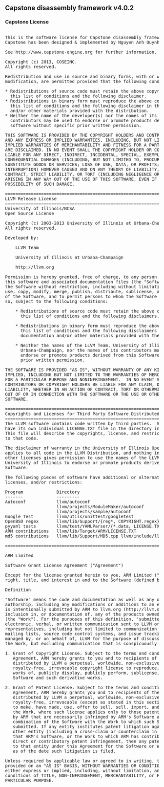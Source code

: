 ## Capstone disassembly framework v4.0.2

### Capstone License
<pre>

This is the software license for Capstone disassembly framework.
Capstone has been designed & implemented by Nguyen Anh Quynh &lt;aquynh@gmail.com&gt;

See http://www.capstone-engine.org for further information.

Copyright (c) 2013, COSEINC.
All rights reserved.

Redistribution and use in source and binary forms, with or without
modification, are permitted provided that the following conditions are met:

* Redistributions of source code must retain the above copyright notice,
  this list of conditions and the following disclaimer.
* Redistributions in binary form must reproduce the above copyright notice,
  this list of conditions and the following disclaimer in the documentation
  and/or other materials provided with the distribution.
* Neither the name of the developer(s) nor the names of its
  contributors may be used to endorse or promote products derived from this
  software without specific prior written permission.

THIS SOFTWARE IS PROVIDED BY THE COPYRIGHT HOLDERS AND CONTRIBUTORS "AS IS"
AND ANY EXPRESS OR IMPLIED WARRANTIES, INCLUDING, BUT NOT LIMITED TO, THE
IMPLIED WARRANTIES OF MERCHANTABILITY AND FITNESS FOR A PARTICULAR PURPOSE
ARE DISCLAIMED. IN NO EVENT SHALL THE COPYRIGHT HOLDER OR CONTRIBUTORS BE
LIABLE FOR ANY DIRECT, INDIRECT, INCIDENTAL, SPECIAL, EXEMPLARY, OR
CONSEQUENTIAL DAMAGES (INCLUDING, BUT NOT LIMITED TO, PROCUREMENT OF
SUBSTITUTE GOODS OR SERVICES; LOSS OF USE, DATA, OR PROFITS; OR BUSINESS
INTERRUPTION) HOWEVER CAUSED AND ON ANY THEORY OF LIABILITY, WHETHER IN
CONTRACT, STRICT LIABILITY, OR TORT (INCLUDING NEGLIGENCE OR OTHERWISE)
ARISING IN ANY WAY OUT OF THE USE OF THIS SOFTWARE, EVEN IF ADVISED OF THE
POSSIBILITY OF SUCH DAMAGE.

==============================================================================
LLVM Release License
==============================================================================
University of Illinois/NCSA
Open Source License

Copyright (c) 2003-2013 University of Illinois at Urbana-Champaign.
All rights reserved.

Developed by:

    LLVM Team

    University of Illinois at Urbana-Champaign

    http://llvm.org

Permission is hereby granted, free of charge, to any person obtaining a copy of
this software and associated documentation files (the "Software"), to deal with
the Software without restriction, including without limitation the rights to
use, copy, modify, merge, publish, distribute, sublicense, and/or sell copies
of the Software, and to permit persons to whom the Software is furnished to do
so, subject to the following conditions:

    * Redistributions of source code must retain the above copyright notice,
      this list of conditions and the following disclaimers.

    * Redistributions in binary form must reproduce the above copyright notice,
      this list of conditions and the following disclaimers in the
      documentation and/or other materials provided with the distribution.

    * Neither the names of the LLVM Team, University of Illinois at
      Urbana-Champaign, nor the names of its contributors may be used to
      endorse or promote products derived from this Software without specific
      prior written permission.

THE SOFTWARE IS PROVIDED "AS IS", WITHOUT WARRANTY OF ANY KIND, EXPRESS OR
IMPLIED, INCLUDING BUT NOT LIMITED TO THE WARRANTIES OF MERCHANTABILITY, FITNESS
FOR A PARTICULAR PURPOSE AND NONINFRINGEMENT.  IN NO EVENT SHALL THE
CONTRIBUTORS OR COPYRIGHT HOLDERS BE LIABLE FOR ANY CLAIM, DAMAGES OR OTHER
LIABILITY, WHETHER IN AN ACTION OF CONTRACT, TORT OR OTHERWISE, ARISING FROM,
OUT OF OR IN CONNECTION WITH THE SOFTWARE OR THE USE OR OTHER DEALINGS WITH THE
SOFTWARE.

==============================================================================
Copyrights and Licenses for Third Party Software Distributed with LLVM:
==============================================================================
The LLVM software contains code written by third parties.  Such software will
have its own individual LICENSE.TXT file in the directory in which it appears.
This file will describe the copyrights, license, and restrictions which apply
to that code.

The disclaimer of warranty in the University of Illinois Open Source License
applies to all code in the LLVM Distribution, and nothing in any of the
other licenses gives permission to use the names of the LLVM Team or the
University of Illinois to endorse or promote products derived from this
Software.

The following pieces of software have additional or alternate copyrights,
licenses, and/or restrictions:

Program             Directory
-------             ---------
Autoconf            llvm/autoconf
                    llvm/projects/ModuleMaker/autoconf
                    llvm/projects/sample/autoconf
Google Test         llvm/utils/unittest/googletest
OpenBSD regex       llvm/lib/Support/{reg*, COPYRIGHT.regex}
pyyaml tests        llvm/test/YAMLParser/{*.data, LICENSE.TXT}
ARM contributions   llvm/lib/Target/ARM/LICENSE.TXT
md5 contributions   llvm/lib/Support/MD5.cpp llvm/include/llvm/Support/MD5.h

==============================================================================

ARM Limited

Software Grant License Agreement ("Agreement")

Except for the license granted herein to you, ARM Limited ("ARM") reserves all
right, title, and interest in and to the Software (defined below).

Definition

"Software" means the code and documentation as well as any original work of
authorship, including any modifications or additions to an existing work, that
is intentionally submitted by ARM to llvm.org (http://llvm.org) ("LLVM") for
inclusion in, or documentation of, any of the products owned or managed by LLVM
(the "Work"). For the purposes of this definition, "submitted" means any form of
electronic, verbal, or written communication sent to LLVM or its
representatives, including but not limited to communication on electronic
mailing lists, source code control systems, and issue tracking systems that are
managed by, or on behalf of, LLVM for the purpose of discussing and improving
the Work, but excluding communication that is conspicuously marked otherwise.

1. Grant of Copyright License. Subject to the terms and conditions of this
   Agreement, ARM hereby grants to you and to recipients of the Software
   distributed by LLVM a perpetual, worldwide, non-exclusive, no-charge,
   royalty-free, irrevocable copyright license to reproduce, prepare derivative
   works of, publicly display, publicly perform, sublicense, and distribute the
   Software and such derivative works.

2. Grant of Patent License. Subject to the terms and conditions of this
   Agreement, ARM hereby grants you and to recipients of the Software
   distributed by LLVM a perpetual, worldwide, non-exclusive, no-charge,
   royalty-free, irrevocable (except as stated in this section) patent license
   to make, have made, use, offer to sell, sell, import, and otherwise transfer
   the Work, where such license applies only to those patent claims licensable
   by ARM that are necessarily infringed by ARM's Software alone or by
   combination of the Software with the Work to which such Software was
   submitted. If any entity institutes patent litigation against ARM or any
   other entity (including a cross-claim or counterclaim in a lawsuit) alleging
   that ARM's Software, or the Work to which ARM has contributed constitutes
   direct or contributory patent infringement, then any patent licenses granted
   to that entity under this Agreement for the Software or Work shall terminate
   as of the date such litigation is filed.

Unless required by applicable law or agreed to in writing, the software is
provided on an "AS IS" BASIS, WITHOUT WARRANTIES OR CONDITIONS OF ANY KIND,
either express or implied, including, without limitation, any warranties or
conditions of TITLE, NON-INFRINGEMENT, MERCHANTABILITY, or FITNESS FOR A
PARTICULAR PURPOSE.

</pre>
